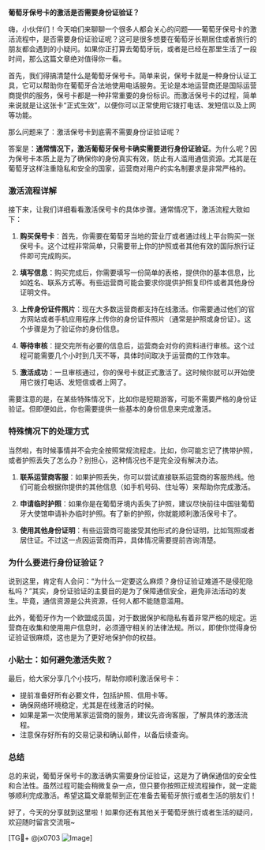**葡萄牙保号卡的激活是否需要身份证验证？**

嗨，小伙伴们！今天咱们来聊聊一个很多人都会关心的问题——葡萄牙保号卡的激活流程中，是否需要身份证验证呢？这可是很多想要在葡萄牙长期居住或者旅行的朋友都会遇到的小疑问。如果你正打算去葡萄牙玩，或者是已经在那里生活了一段时间，那么这篇文章绝对值得你一看。

首先，我们得搞清楚什么是葡萄牙保号卡。简单来说，保号卡就是一种身份认证工具，它可以帮助你在葡萄牙合法地使用电话服务。无论是本地运营商还是国际运营商提供的服务，保号卡都是一种非常重要的身份标识。而激活保号卡的过程，简单来说就是让这张卡“正式生效”，以便你可以正常使用它拨打电话、发短信以及上网等功能。

那么问题来了：激活保号卡到底需不需要身份证验证呢？

答案是：**通常情况下，激活葡萄牙保号卡确实需要进行身份证验证**。为什么呢？因为保号卡本质上是为了确保你的身份真实有效，防止有人滥用通信资源。尤其是在葡萄牙这样注重隐私和安全的国家，运营商对用户的实名制要求是非常严格的。

### **激活流程详解**

接下来，让我们详细看看激活保号卡的具体步骤。通常情况下，激活流程大致如下：

1. **购买保号卡**：首先，你需要在葡萄牙当地的营业厅或者通过线上平台购买一张保号卡。这个过程非常简单，只需要带上你的护照或者其他有效的国际旅行证件即可完成购买。

2. **填写信息**：购买完成后，你需要填写一份简单的表格，提供你的基本信息，比如姓名、联系方式等。有些运营商可能会要求你提供护照复印件或者其他身份证明文件。

3. **上传身份证件照片**：现在大多数运营商都支持在线激活。你需要通过他们的官方网站或者手机应用程序上传你的身份证件照片（通常是护照或身份证）。这个步骤是为了验证你的身份信息。

4. **等待审核**：提交完所有必要的信息后，运营商会对你的资料进行审核。这个过程可能需要几个小时到几天不等，具体时间取决于运营商的工作效率。

5. **激活成功**：一旦审核通过，你的保号卡就正式激活了。这时候你就可以开始使用它拨打电话、发短信或者上网了。

需要注意的是，在某些特殊情况下，比如你是短期游客，可能不需要严格的身份证验证。但即便如此，你也需要提供一些基本的身份信息来完成激活。

### **特殊情况下的处理方式**

当然啦，有时候事情并不会完全按照常规流程走。比如，你可能忘记了携带护照，或者护照丢失了怎么办？别担心，这种情况也不是完全没有解决办法。

1. **联系运营商客服**：如果护照丢失，你可以尝试直接联系运营商的客服热线。他们可能会根据你提供的其他信息（如手机号码、住址等）来帮助你完成激活。

2. **申请临时护照**：如果你是在葡萄牙境内丢失了护照，建议尽快前往中国驻葡萄牙大使馆申请补办临时护照。有了新的护照，你就能顺利激活保号卡了。

3. **使用其他身份证明**：有些运营商可能接受其他形式的身份证明，比如驾照或者居住证。不过这一点因运营商而异，具体情况需要提前咨询清楚。

### **为什么要进行身份证验证？**

说到这里，肯定有人会问：“为什么一定要这么麻烦？身份证验证难道不是侵犯隐私吗？”其实，身份证验证的主要目的是为了保障通信安全，避免非法活动的发生。毕竟，通信资源是公共资源，任何人都不能随意滥用。

此外，葡萄牙作为一个欧盟成员国，对于数据保护和隐私有着非常严格的规定。运营商在收集和使用用户信息时，必须遵守相关的法律法规。所以，即使你觉得身份证验证很麻烦，这也是为了更好地保护你的权益。

### **小贴士：如何避免激活失败？**

最后，给大家分享几个小技巧，帮助你顺利激活保号卡：

- 提前准备好所有必要文件，包括护照、信用卡等。
- 确保网络环境稳定，尤其是在线激活的时候。
- 如果是第一次使用某家运营商的服务，建议先咨询客服，了解具体的激活流程。
- 注意保存好所有的交易记录和确认邮件，以备后续查询。

### **总结**

总的来说，葡萄牙保号卡的激活确实需要身份证验证，这是为了确保通信的安全性和合法性。虽然过程可能会稍微复杂一点，但只要你按照正规流程操作，就一定能够顺利完成激活。希望这篇文章能帮到正在准备去葡萄牙旅行或者生活的朋友们！

好了，今天的分享就到这里啦！如果你还有其他关于葡萄牙旅行或者生活的疑问，欢迎随时留言交流哦~

[TG💪+ @jx0703 ![Image](https://github.com/user-attachments/assets/dbca1d08-cadb-493c-b0ec-ad6f7a83f270)]